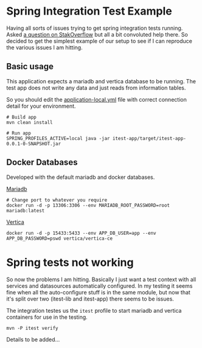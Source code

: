 # Spring Integration Test Example

Having all sorts of issues trying to get spring integration tests running. Asked [a question on StakOverflow](https://stackoverflow.com/questions/71836098/) but all a bit convoluted help there. So decided to get the simplest example of our setup to see if I can reproduce the various issues I am hitting.

## Basic usage
This application expects a mariadb and vertica database to be running. The test app does not write any data and just reads from information tables.

So you should edit the [application-local.yml](itest-app/src/main/resources/application-local.yml) file with correct connection detail for your environment.
```
# Build app
mvn clean install

# Run app
SPRING_PROFILES_ACTIVE=local java -jar itest-app/target/itest-app-0.0.1-0-SNAPSHOT.jar
```

## Docker Databases
Developed with the default mariadb and docker databases.

[Mariadb](https://hub.docker.com/_/mariadb)
```
# Change port to whatever you require
docker run -d -p 13306:3306 --env MARIADB_ROOT_PASSWORD=root mariadb:latest
```

[Vertica](https://hub.docker.com/r/vertica/vertica-ce)
```
docker run -d -p 15433:5433 --env APP_DB_USER=app --env APP_DB_PASSWORD=pswd vertica/vertica-ce
```

# Spring tests not working
So now the problems I am hitting. Basically I just want a test context with all services and datasources automatically configured. In my testing it seems fine when all the auto-configure stuff is in the same module, but now that it's split over two (itest-lib and itest-app) there seems to be issues.

The integration testes us the `itest` profile to start mariadb and vertica containers for use in the testing.
```
mvn -P itest verify
```
Details to be added...

